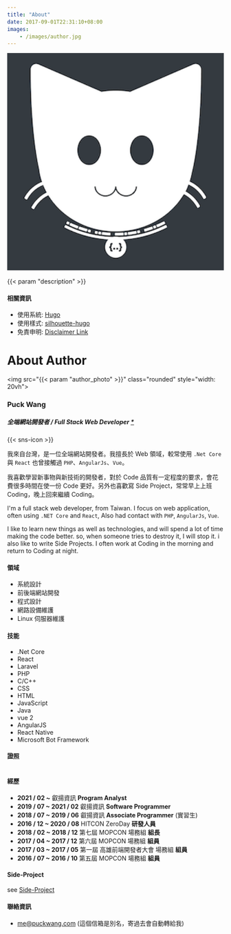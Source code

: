 ```yaml
---
title: "About"
date: 2017-09-01T22:31:10+08:00
images:
    - /images/author.jpg
---
```

<img src="/images/logo.png" class="rounded" style="width: 20vh">

{{< param "description" >}}
<br />

#### 相關資訊

* 使用系統: [Hugo](https://gohugo.io/)
* 使用樣式: [silhouette-hugo](https://github.com/mattbutton/silhouette-hugo)
* 免責申明: [Disclaimer Link](/other/disclaimer/)

# About Author

<img src="{{< param "author_photo" >}}" class="rounded" style="width: 20vh">

### Puck Wang

##### 全端網站開發者 / Full Stack Web Developer [*](https://www.w3schools.com/whatis/whatis_fullstack.asp)

{{< sns-icon >}} 

我來自台灣，是一位全端網站開發者。我擅長於 Web 領域，較常使用 `.Net Core` 與 `React` 也曾接觸過 `PHP`、`AngularJs`、`Vue`。

我喜歡學習新事物與新技術的開發者，對於 Code 品質有一定程度的要求，會花費很多時間在使一份 Code 更好。另外也喜歡寫 Side Project，常常早上上班 Coding，晚上回來繼續 Coding。

I'm a full stack web developer, from Taiwan. I focus on web application, often using  `.NET Core` and `React`, Also had contact with `PHP`, `AngularJs`, `Vue`.

I like to learn new things as well as technologies, and will spend a lot of time making the code better. so, when someone tries to destroy it, I will stop it. i also like to write Side Projects. I often work at Coding in the morning and return to Coding at night.

#### 領域

* 系統設計
* 前後端網站開發
* 程式設計
* 網路設備維護
* Linux 伺服器維護

#### 技能

* .Net Core
* React
* Laravel
* PHP
* C/C++
* CSS
* HTML
* JavaScript
* Java
* vue 2
* AngularJS
* React Native
* Microsoft Bot Framework

#### 證照

<div style="display: flex; gap: 8px;">

<div data-iframe-width="400" data-iframe-height="270" data-share-badge-id="0b22f871-cbe7-4337-b366-964a32c34bad" data-share-badge-host="https://www.credly.com"></div><script type="text/javascript" async src="//cdn.credly.com/assets/utilities/embed.js"></script>

<div data-iframe-width="400" data-iframe-height="270" data-share-badge-id="3e0b9696-4999-423c-86b2-11cbb684523f" data-share-badge-host="https://www.credly.com"></div><script type="text/javascript" async src="//cdn.credly.com/assets/utilities/embed.js"></script>

</div>

#### 經歷

- **2021 / 02 ~** 叡揚資訊 **Program Analyst**
- **2019 / 07 ~ 2021 / 02** 叡揚資訊 **Software Programmer**
- **2018 / 07 ~ 2019 / 06** 叡揚資訊 **Associate Programmer** (實習生)
- **2016 / 12 ~ 2020 / 08** HITCON ZeroDay **研發人員**
- **2018 / 02 ~ 2018 / 12** 第七屆 MOPCON 場務組 **組長**
- **2017 / 04 ~ 2017 / 12** 第六屆 MOPCON 場務組 **組員**
- **2017 / 03 ~ 2017 / 05** 第一屆 高雄前端開發者大會 場務組 **組員**
- **2016 / 07 ~ 2016 / 10** 第五屆 MOPCON 場務組 **組員**

#### Side-Project

see [Side-Project](/projects/)

#### 聯絡資訊
- [me@puckwang.com](mailto:me@puckwang.com) (這個信箱是別名，寄過去會自動轉給我)
